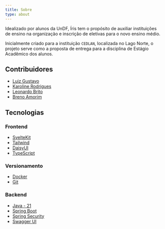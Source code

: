 ```yaml
---
title: Sobre
type: about
---
```


Idealizado por alunos da UnDF, Íris tem o propósito de auxiliar instituições de ensino na organização e inscrição de eletivas para o novo ensino médio. 

Inicialmente criado para a instituição `CEDLAN`, localizada no Lago Norte, o projeto serve como a proposta de entrega para a disciplina de Estágio Acadêmico dos alunos.

## Contribuidores
- [Luiz Gustavo](https://github.com/1917dc)
- [Karoline Rodrigues](https://github.com/krol-rustns)
- [Leonardo Brito](https://github.com/D0ntP4nic42)
- [Breno Amorim](https://github.com/brenoakese)

## Tecnologias
### Frontend
- [SvelteKit](https://svelte.dev/)
- [Tailwind](https://tailwindcss.com/)
- [DaisyUI](https://daisyui.com/)
- [TypeScript](https://www.typescriptlang.org/)
### Versionamento
- [Docker](https://www.docker.com/)
- [Git](https://git-scm.com/)
### Backend
- [Java - 21](https://www.java.com/en/)
- [Spring Boot](https://spring.io/projects/spring-boot)
- [Spring Security](https://spring.io/projects/spring-security)
- [Swagger UI](https://swagger.io/tools/swagger-ui/)